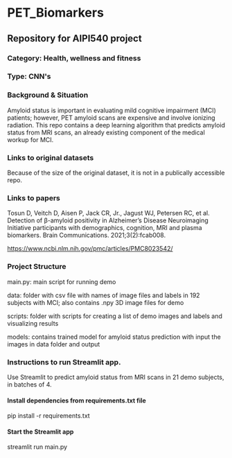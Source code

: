 # PET_Biomarkers
## Repository for AIPI540 project

### Category: Health, wellness and fitness
### Type: CNN's
### Background & Situation
Amyloid status is important in evaluating mild cognitive impairment (MCI) patients; however, PET amyloid scans are expensive and involve ionizing radiation. This repo contains a deep learning algorithm that predicts amyloid status from MRI scans, an already existing component of the medical workup for MCI.

### Links to original datasets

Because of the size of the original dataset, it is not in a publically accessible repo.

### Links to papers

Tosun D, Veitch D, Aisen P, Jack CR, Jr., Jagust WJ, Petersen RC, et al. Detection of β-amyloid positivity in Alzheimer’s Disease Neuroimaging Initiative participants with demographics, cognition, MRI and plasma biomarkers. Brain Communications. 2021;3(2):fcab008. 

https://www.ncbi.nlm.nih.gov/pmc/articles/PMC8023542/

### Project Structure
main.py: main script for running demo

data: folder with csv file with names of image files and labels in 192 subjects with MCI; also contains .npy 3D image files for demo

scripts: folder with scripts for creating a list of demo images and labels and visualizing results

models: contains trained model for amyloid status prediction with input the images in data folder and output

### Instructions to run Streamlit app.
Use Streamlit to predict amyloid status from MRI scans in 21 demo subjects, in batches of 4.

#### Install dependencies from requirements.txt file
pip install -r requirements.txt

#### Start the Streamlit app
streamlit run main.py

